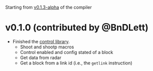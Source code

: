 Starting from [v0.1.3-alpha](../CHANGELOG.md#v013-alpha) of the compiler

# v0.1.0 (contributed by @BnDLett)
- Finished the [control library](control.mily).
  - Shoot and shootp macros
  - Control enabled and config stated of a block
  - Get data from radar
  - Get a block from a link id (i.e., the `getlink` instruction)
